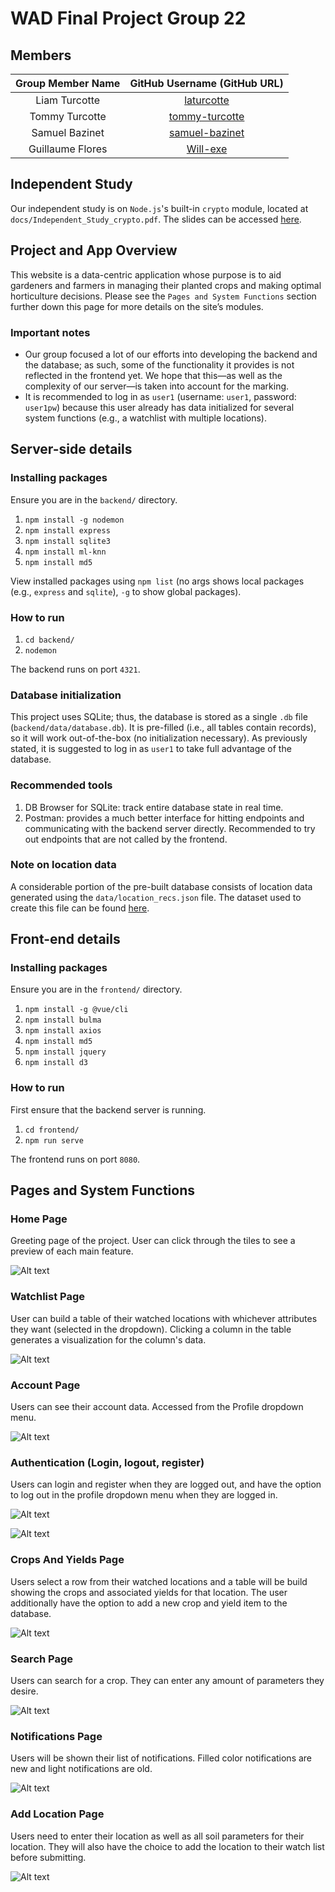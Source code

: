 # WAD Final Project Group 22

## Members
| Group Member Name | GitHub Username (GitHub URL)|
| :------------------------:|:--------------------------------------:|
| Liam Turcotte | [laturcotte](https://github.com/laturcotte) |
| Tommy Turcotte | [tommy-turcotte](https://github.com/tommy-turcotte) |
| Samuel Bazinet | [samuel-bazinet](https://github.com/samuel-bazinet) |
| Guillaume Flores | [Will-exe](https://github.com/Will-exe) |

## Independent Study 
Our independent study is on `Node.js`'s built-in `crypto` module, located at `docs/Independent_Study_crypto.pdf`. The slides can be accessed [here](docs/Independent_Study_crypto.pdf). 

## Project and App Overview
This website is a data-centric application whose purpose is to aid gardeners and farmers in managing their planted crops and making optimal horticulture decisions. Please see the `Pages and System Functions` section further down this page for more details on the site’s modules. 

### Important notes 
- Our group focused a lot of our efforts into developing the backend and the database; as such, some of the functionality it provides is not reflected in the frontend yet. We hope that this—as well as the complexity of our server—is taken into account for the marking.   
- It is recommended to log in as `user1` (username: `user1`, password: `user1pw`) because this user already has data initialized for several system functions (e.g., a watchlist with multiple locations). 

## Server-side details 
### Installing packages
Ensure you are in the `backend/` directory. 

1. `npm install -g nodemon`
2. `npm install express`
3. `npm install sqlite3`
4. `npm install ml-knn`
5. `npm install md5`

View installed packages using `npm list` (no args shows local packages (e.g., `express` and `sqlite`), `-g` to show global packages).

### How to run 
1. `cd backend/`
2. `nodemon` 

The backend runs on port `4321`. 

### Database initialization 
This project uses SQLite; thus, the database is stored as a single `.db` file (`backend/data/database.db`). It is pre-filled (i.e., all tables contain records), so it will work out-of-the-box (no initialization necessary). As previously stated, it is suggested to log in as `user1` to take full advantage of the database. 

### Recommended tools 
1. DB Browser for SQLite: track entire database state in real time. 
2. Postman: provides a much better interface for hitting endpoints and communicating with the backend server directly. Recommended to try out endpoints that are not called by the frontend. 

### Note on location data 
A considerable portion of the pre-built database consists of location data generated using the `data/location_recs.json` file. The dataset used to create this file can be found [here](https://www.kaggle.com/datasets/siddharthss/crop-recommendation-dataset). 

## Front-end details
### Installing packages
Ensure you are in the `frontend/` directory. 

1. `npm install -g @vue/cli`
2. `npm install bulma`
3. `npm install axios`
4. `npm install md5`
5. `npm install jquery`
6. `npm install d3`

### How to run
First ensure that the backend server is running. 

1. `cd frontend/`
2. `npm run serve`

The frontend runs on port `8080`. 

## Pages and System Functions
### Home Page 
Greeting page of the project. User can click through the tiles to see a preview of each main feature.

![Alt text](/frontend/src/assets/home_demo.png?raw=true "Title")

### Watchlist Page 

User can build a table of their watched locations with whichever attributes they want (selected in the dropdown). Clicking a column in the table generates a visualization for the column's data.

![Alt text](/frontend/src/assets/watchlist_demo.png?raw=true "Title")

### Account Page 

Users can see their account data. Accessed from the Profile dropdown menu.

![Alt text](/frontend/src/assets/account_demo.png?raw=true "Title")

### Authentication (Login, logout, register) 

Users can login and register when they are logged out, and have the option to log out in the profile dropdown menu when they are logged in.

![Alt text](/frontend/src/assets/login_demo.png?raw=true "Title") 

![Alt text](/frontend/src/assets/register_demo.png?raw=true "Title")

### Crops And Yields Page

Users select a row from their watched locations and a table will be build showing the crops and associated yields for that location. The user additionally have the option to add a new crop and yield item to the database.

![Alt text](/frontend/src/assets/cropyield_demo.png?raw=true "Title")

### Search Page

Users can search for a crop. They can enter any amount of parameters they desire.

![Alt text](/frontend/src/assets/search_demo.png?raw=true "Title")

### Notifications Page

Users will be shown their list of notifications. Filled color notifications are new and light notifications are old.

![Alt text](/frontend/src/assets/notification_demo.png?raw=true "Title")

### Add Location Page

Users need to enter their location as well as all soil parameters for their location. They will also have the choice to add the location to their watch list before submitting.

![Alt text](/frontend/src/assets/location_demo.png?raw=true "Title")
